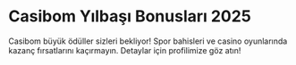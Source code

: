 # Casibom Yılbaşı Bonusları 2025

Casibom büyük ödüller sizleri bekliyor! Spor bahisleri ve casino oyunlarında kazanç fırsatlarını kaçırmayın. Detaylar için profilimize göz atın!
